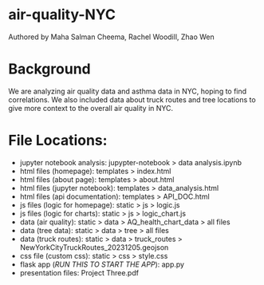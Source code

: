 # air-quality-NYC
Authored by Maha Salman Cheema, Rachel Woodill, Zhao Wen

 # Background

We are analyzing air quality data and asthma data in NYC, hoping to find correlations. We also included data about truck routes and tree locations to give more context to the overall air quality in NYC.

# File Locations:

- jupyter notebook analysis: jupypter-notebook > data analysis.ipynb
- html files (homepage): templates > index.html
- html files (about page): templates > about.html
- html files (jupyter notebook): templates > data_analysis.html
- html files (api documentation): templates > API_DOC.html
- js files (logic for homepage): static > js > logic.js
- js files (logic for charts): static > js > logic_chart.js
- data (air quality): static > data > AQ_health_chart_data > all files
- data (tree data): static > data > tree > all files
- data (truck routes): static > data > truck_routes > NewYorkCityTruckRoutes_20231205.geojson
- css file (custom css): static > css > style.css
- flask app (*RUN THIS TO START THE APP*): app.py
- presentation files: Project Three.pdf


